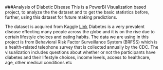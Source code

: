 ###Analysis of Diabetic Disease
This is a PowerBI  Visualization based project, to analyze the the dataset and to get the basic statistics before, further, using this dataset for future making predictions.

The dataset is acquired from Kaggle [Link](https://www.kaggle.com/alexteboul/diabetes-health-indicators-dataset?select=diabetes_binary_5050split_health_indicators_BRFSS2015.csv)
Diabetes is a very prevalent disease effecting many people across the globe and it is on the rise due to certain lifestyle choices and eating habits.
The data we are using in this project is from Behavioral Risk Factor Surveillance System (BRFSS) which is a health-related telephone survey that is collected annually by the CDC.
The visualization includes questions about whether or not the participants have diabetes and their lifestyle choices, income levels, access to healthcare, age, other medical conditions etc
